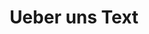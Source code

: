 ---
templateKey: 'about-page'
newPage: true
title: Ueber uns Text
description: Lorem ipsum dolor sit amet, consectetur adipisicing elit. Amet cupiditate fugit ipsum pariatur quam
             sequi unde. Dignissimos ea eligendi fuga ipsa labore magni, mollitia nesciunt voluptatem voluptates. Eaque,
             exercitationem, numquam?
stage:
    image: ../img/ueber-uns.jpg
    headline: Annik & Klaus Wanner
---